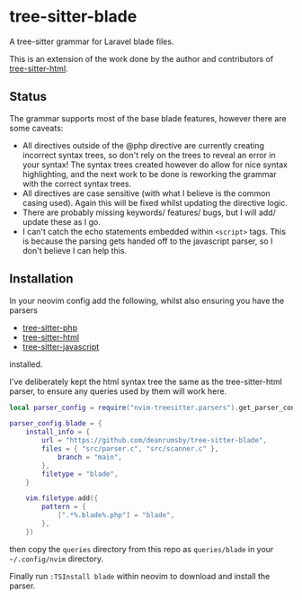 # tree-sitter-blade

A tree-sitter grammar for Laravel blade files.

This is an extension of the work done by the author and contributors of [tree-sitter-html](https://github.com/tree-sitter/tree-sitter-html).

## Status

The grammar supports most of the base blade features, however there are some caveats:

- All directives outside of the @php directive are currently creating incorrect syntax trees, so don't rely on
  the trees to reveal an error in your syntax! The syntax trees created however do allow for nice syntax highlighting,
  and the next work to be done is reworking the grammar with the correct syntax trees.
- All directives are case sensitive (with what I believe is the common casing used). Again this will be fixed whilst
  updating the directive logic.
- There are probably missing keywords/ features/ bugs, but I will add/ update these as I go.
- I can't catch the echo statements embedded within `<script>` tags. This is because the parsing gets handed off to the
  javascript parser, so I don't believe I can help this.

## Installation

In your neovim config add the following, whilst also ensuring you have the parsers

- [tree-sitter-php](https://github.com/tree-sitter/tree-sitter-php)
- [tree-sitter-html](https://github.com/tree-sitter/tree-sitter-html)
- [tree-sitter-javascript](https://github.com/tree-sitter/tree-sitter-javascript)

installed.

I've deliberately kept the html syntax tree the same as the tree-sitter-html parser, to ensure any queries used by
them will work here.

```lua
local parser_config = require("nvim-treesitter.parsers").get_parser_configs()

parser_config.blade = {
    install_info = {
		url = "https://github.com/deanrumsby/tree-sitter-blade",
		files = { "src/parser.c", "src/scanner.c" },
			branch = "main",
		},
		filetype = "blade",
	}

	vim.filetype.add({
		pattern = {
			[".*%.blade%.php"] = "blade",
		},
	})
```

then copy the `queries` directory from this repo as `queries/blade` in your `~/.config/nvim` directory.

Finally run `:TSInstall blade` within neovim to download and install the parser.

